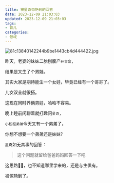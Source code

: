 ```yaml
---
title: 被星奇惊艳到的回答
date: 2023-12-09 21:03:03
updated: 2023-12-09 21:03:03
tags:
- 育儿
categories:
- 领域
---
```


![81c13840142244b9be1443cb4d444422.jpg](https://s2.loli.net/2023/12/09/xd3lhDLyGQauM9b.jpg)

昨天，老婆的妹妹二胎刨腹产`开盲盒`，

结果是又生了个男娃。

其实大家是期待能生一个女娃，毕竟已经有一个哥哥了。

儿女双全就很搭。

这现在同时养俩男娃，哈哈不容易。

晚上睡前闲聊着就打趣问`星奇`，

`小松松弟弟`今天又有一个弟弟了，

你想不想要一个弟弟还是妹妹?

`星奇`如无其事的回答：

> 这个问题就留给爸爸妈妈回答一下吧

这思路🐂🍺，也不知道哪里学来的，还是与生俱有。

被惊艳到了。

